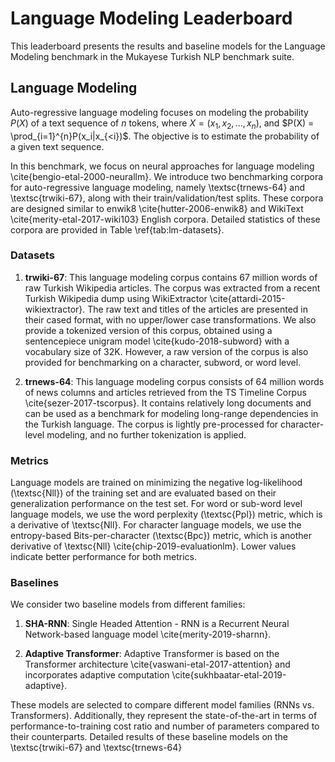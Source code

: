 # Language Modeling Leaderboard

This leaderboard presents the results and baseline models for the Language Modeling benchmark in the Mukayese Turkish NLP benchmark suite.

## Language Modeling

Auto-regressive language modeling focuses on modeling the probability $P(X)$ of a text sequence of $n$ tokens, where $X = (x_1, x_2, ..., x_n)$, and $P(X) = \prod_{i=1}^{n}P(x_i|x_{<i})$. The objective is to estimate the probability of a given text sequence.

In this benchmark, we focus on neural approaches for language modeling \cite{bengio-etal-2000-neurallm}. We introduce two benchmarking corpora for auto-regressive language modeling, namely \textsc{trnews-64} and \textsc{trwiki-67}, along with their train/validation/test splits. These corpora are designed similar to enwik8 \cite{hutter-2006-enwik8} and WikiText \cite{merity-etal-2017-wiki103} English corpora. Detailed statistics of these corpora are provided in Table \ref{tab:lm-datasets}.

### Datasets

1. **trwiki-67**: This language modeling corpus contains 67 million words of raw Turkish Wikipedia articles. The corpus was extracted from a recent Turkish Wikipedia dump using WikiExtractor \cite{attardi-2015-wikiextractor}. The raw text and titles of the articles are presented in their cased format, with no upper/lower case transformations. We also provide a tokenized version of this corpus, obtained using a sentencepiece unigram model \cite{kudo-2018-subword} with a vocabulary size of 32K. However, a raw version of the corpus is also provided for benchmarking on a character, subword, or word level.

2. **trnews-64**: This language modeling corpus consists of 64 million words of news columns and articles retrieved from the TS Timeline Corpus \cite{sezer-2017-tscorpus}. It contains relatively long documents and can be used as a benchmark for modeling long-range dependencies in the Turkish language. The corpus is lightly pre-processed for character-level modeling, and no further tokenization is applied.

### Metrics

Language models are trained on minimizing the negative log-likelihood (\textsc{Nll}) of the training set and are evaluated based on their generalization performance on the test set. For word or sub-word level language models, we use the word perplexity (\textsc{Ppl}) metric, which is a derivative of \textsc{Nll}. For character language models, we use the entropy-based Bits-per-character (\textsc{Bpc}) metric, which is another derivative of \textsc{Nll} \cite{chip-2019-evaluationlm}. Lower values indicate better performance for both metrics.

### Baselines

We consider two baseline models from different families:

1. **SHA-RNN**: Single Headed Attention - RNN is a Recurrent Neural Network-based language model \cite{merity-2019-sharnn}.

2. **Adaptive Transformer**: Adaptive Transformer is based on the Transformer architecture \cite{vaswani-etal-2017-attention} and incorporates adaptive computation \cite{sukhbaatar-etal-2019-adaptive}.

These models are selected to compare different model families (RNNs vs. Transformers). Additionally, they represent the state-of-the-art in terms of performance-to-training cost ratio and number of parameters compared to their counterparts. Detailed results of these baseline models on the \textsc{trwiki-67} and \textsc{trnews-64}
